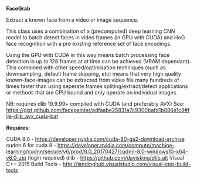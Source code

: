 **FaceGrab**

Extract a known face from a video or image sequence.

This class uses a combination of a (precomputed) deep learning CNN model to batch detect faces
in video frames (in GPU with CUDA) and HoG face recognition with a pre existing
reference set of face encodings.

Using the GPU with CUDA in this way means batch processing face detection in up to 128 frames
at at time can be achieved (VRAM dependant). This combined with other speed/optimisation techniques
(such as downsampling, default frame skipping, etc) means that very high quality
known-face-images can be extracted from video file many hundreds of times faster than using seperate
frames spliting/extract/detect applications or methods that are CPU bound and only operate on individual images.

NB: requires dlib 19.9.99+ compiled with CUDA (and preferably AVX)
See: https://gist.github.com/facepainter/adfaabe25831a7c9300bafd1b886e1c8#file-dlib_avx_cuda-bat

**Requires:**

CUDA 8.0 - https://developer.nvidia.com/cuda-80-ga2-download-archive
cudnn 6 for cuda 8 - https://developer.nvidia.com/compute/machine-learning/cudnn/secure/v6/prod/8.0_20170427/cudnn-8.0-windows10-x64-v6.0-zip (login required)
dlib - https://github.com/davisking/dlib.git
Visual C++ 2015 Build Tools - http://landinghub.visualstudio.com/visual-cpp-build-tools